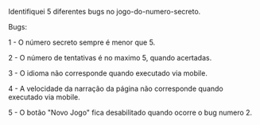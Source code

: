 Identifiquei 5 diferentes bugs no jogo-do-numero-secreto.

Bugs:


1 - O número secreto sempre é menor que 5.

2 - O número de tentativas é no maximo 5, quando acertadas.

3 - O idioma não corresponde quando executado via mobile.

4 - A velocidade da narração da página não corresponde quando executado via mobile.

5 - O botão "Novo Jogo" fica desabilitado quando ocorre o bug numero 2.

